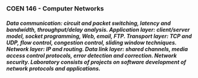 ### COEN 146 - Computer Networks

##### Data communication: circuit and packet switching, latency and bandwidth, throughput/delay analysis. Application layer: client/server model, socket programming, Web, email, FTP. Transport layer: TCP and UDP, flow control, congestion control, sliding window techniques. Network layer: IP and routing. Data link layer: shared channels, media access control protocols, error detection and correction. Network security. Laboratory consists of projects on software development of network protocols and applications.
